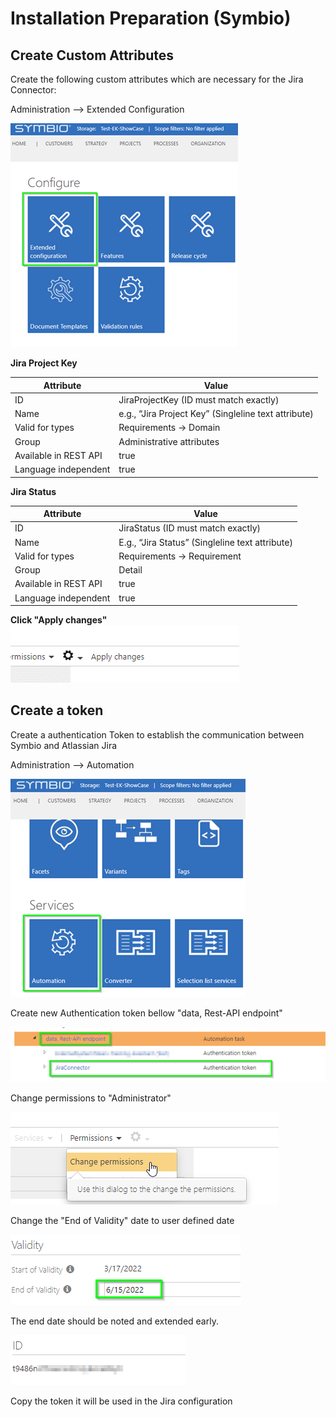 # Installation Preparation (Symbio)

## Create Custom Attributes

Create the following custom attributes which are necessary for the Jira Connector:

Administration --> Extended Configuration

![screen](./media/installation-preparation-1.png)

**Jira Project Key**

Attribute | Value
---| ---
ID | JiraProjectKey (ID must match exactly)
Name  | e.g., “Jira Project Key” (Singleline text attribute)
Valid for types | Requirements -> Domain
Group |	Administrative attributes 
Available in REST API | true
Language independent | true


**Jira Status**

Attribute | Value
---| ---
ID | JiraStatus (ID must match exactly)
Name | E.g., “Jira Status” (Singleline text attribute)
Valid for types | Requirements -> Requirement
Group | Detail
Available in REST API | true
Language independent | true

**Click "Apply changes"**
![screen](./media/installation-preparation-2.png)

## Create a token

Create a authentication Token to establish the communication between Symbio and Atlassian Jira

Administration --> Automation

![screen](./media/installation-preparation-3.png)

Create new Authentication token bellow "data, Rest-API endpoint"

![screen](./media/installation-preparation-4.png)

Change permissions to "Administrator"

![screen](./media/installation-preparation-5.png)

Change the "End of Validity" date to user defined date

![screen](./media/installation-preparation-6.png)

The end date should be noted and extended early.

![screen](./media/installation-preparation-7.png)

Copy the token it will be used in the Jira configuration
